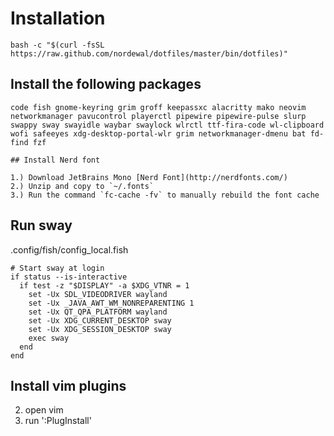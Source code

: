 Installation
============
```
bash -c "$(curl -fsSL https://raw.github.com/nordewal/dotfiles/master/bin/dotfiles)"
```

## Install the following packages
```
code fish gnome-keyring grim groff keepassxc alacritty mako neovim networkmanager pavucontrol playerctl pipewire pipewire-pulse slurp swappy sway swayidle waybar swaylock wlrctl ttf-fira-code wl-clipboard wofi safeeyes xdg-desktop-portal-wlr grim networkmanager-dmenu bat fd-find fzf

## Install Nerd font

1.) Download JetBrains Mono [Nerd Font](http://nerdfonts.com/)
2.) Unzip and copy to `~/.fonts`
3.) Run the command `fc-cache -fv` to manually rebuild the font cache
```

## Run sway
.config/fish/config_local.fish
```
# Start sway at login
if status --is-interactive
  if test -z "$DISPLAY" -a $XDG_VTNR = 1
    set -Ux SDL_VIDEODRIVER wayland
    set -Ux _JAVA_AWT_WM_NONREPARENTING 1
    set -Ux QT_QPA_PLATFORM wayland
    set -Ux XDG_CURRENT_DESKTOP sway
    set -Ux XDG_SESSION_DESKTOP sway
    exec sway
  end
end
```

## Install vim plugins

2. open vim
3. run ':PlugInstall'
